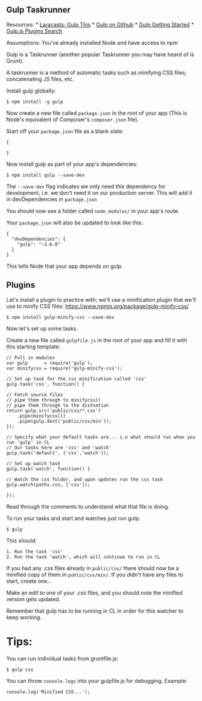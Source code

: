 ## Gulp Taskrunner

Resources:
	* [Laracasts: Gulp This](https://laracasts.com/lessons/gulp-this)
	* [Gulp on Github](https://github.com/gulpjs/gulp)
	* [Gulp Getting Started](https://github.com/gulpjs/gulp/blob/master/docs/getting-started.md#getting-started)
	* [Gulp.js Plugins Search](http://gulpjs.com/plugins/)

Assumptions: You've already installed Node and have access to npm

Gulp is a Taskrunner (another popular Taskrunner you may have heard of is Grunt).

A taskrunner is a method of automatic tasks such as minifying CSS files, concatenating JS files, etc.

Install gulp globally:

	$ npm install -g gulp

Now create a new file called  `package.json` in the root of your app (This is Node's equivalent of Composer's `composer.json` file). 

Start off your `package.json` file as a blank slate:

	{
	
	}

Now install gulp as part of your app's dependencies:

	$ npm install gulp --save-dev
	
The `--save-dev` flag indicates we only need this dependency for development, i.e. we don't need it on our production server.
This will add it in devDependencies in `package.json`

You should now see a folder called `node_modules/` in your app's route.

Your `package.json` will also be updated to look like this:

	{
	  "devDependencies": {
	    "gulp": "~3.6.0"
	  }
	}

This tells Node that your app depends on gulp.
	
	
		
## Plugins
Let's install a plugin to practice with; we'll use a minification plugin that we'll use to minify CSS files: <https://www.npmjs.org/package/gulp-minify-css/>

	$ npm install gulp-minify-css --save-dev
	
Now let's set up some tasks.

Create a new file called `gulpfile.js` in the root of your app and fill it with this starting template:

	// Pull in modules
	var gulp      = require('gulp');
	var minifycss = require('gulp-minify-css');
	
	// Set up task for the css minification called 'css'
	gulp.task('css', function() {
	
	// Fetch source files
	// pipe them through to minifycss()
	// pipe them through to the distnation
	return gulp.src('public/css/*.css')
		.pipe(minifycss())
		.pipe(gulp.dest('public/css/min'));
	});
	
	// Specify what your default tasks are... i.e what should run when you run 'gulp' in CL
	// Our tasks here are 'css' and 'watch'
	gulp.task('default', ['css','watch']);
	
	// Set up watch task
	gulp.task('watch', function() {
	
	// Watch the css folder, and upon updates run the css task
	gulp.watch(paths.css, ['css']);
	
	});
		
Read through the comments to understand what that file is doing.

To run your tasks and start and watches just run gulp:

	$ gulp
	
This should:

	1. Run the task 'css'
	2. Run the task 'watch', which will continue to run in CL

If you had any .css files already in `public/css/` there should now be a minified copy of them in `public/css/min/`. If you didn't have any files to start, create one...

Make an edit to one of your .css files, and you should note the minified version gets updated.

Remember that gulp has to be running in CL in order for this watcher to keep working.


# Tips:

You can run individual tasks from gruntfile.js:

	$ gulp css
	
You can throw `console.logs` into your gulpfile.js for debugging. Example:

	console.log('Minified CSS...');
	
